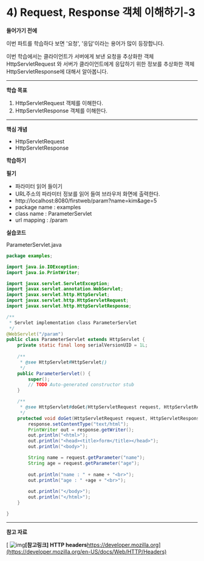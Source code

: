 # 4) Request, Response 객체 이해하기-3

**들어가기 전에**

이번 파트를 학습하다 보면 '요청', '응답'이라는 용어가 많이 등장합니다.

이번 학습에서는 클라이언트가 서버에게 보낸 요청을 추상화한 객체 HttpServletRequest 와 서버가 클라이언트에게 응답하기 위한 정보를 추상화한 객체 HttpServletResponse에 대해서 알아봅니다.

 

 

------

**학습 목표**

1. HttpServletRequest 객체를 이해한다.
2. HttpServletResponse 객체를 이해한다.

 



------

**핵심 개념**

- HttpServletRequest
- HttpServletResponse

 

**학습하기**

**필기**

- 파라미터 읽어 들이기
- URL주소의 파라미터 정보를 읽어 들여 브라우저 화면에 출력한다.
- http://localhost:8080/firstweb/param?name=kim&age=5
- package name : examples
- class name : ParameterServlet
- url mapping : /param



**실습코드**

ParameterServlet.java

```java
package examples;

import java.io.IOException;
import java.io.PrintWriter;

import javax.servlet.ServletException;
import javax.servlet.annotation.WebServlet;
import javax.servlet.http.HttpServlet;
import javax.servlet.http.HttpServletRequest;
import javax.servlet.http.HttpServletResponse;

/**
 * Servlet implementation class ParameterServlet
 */
@WebServlet("/param")
public class ParameterServlet extends HttpServlet {
	private static final long serialVersionUID = 1L;
       
    /**
     * @see HttpServlet#HttpServlet()
     */
    public ParameterServlet() {
        super();
        // TODO Auto-generated constructor stub
    }

	/**
	 * @see HttpServlet#doGet(HttpServletRequest request, HttpServletResponse response)
	 */
	protected void doGet(HttpServletRequest request, HttpServletResponse response) throws ServletException, IOException {
		response.setContentType("text/html");
		PrintWriter out = response.getWriter();
		out.println("<html>");
		out.println("<head><title>form</title></head>");
		out.println("<body>");

		String name = request.getParameter("name");
		String age = request.getParameter("age");
		
		out.println("name : " + name + "<br>");
		out.println("age : " +age + "<br>");
		
		out.println("</body>");
		out.println("</html>");
	}

}
```

------

**참고 자료**

[ ![img](https://cphinf.pstatic.net/mooc/20180309_111/1520586077056udVfE_PNG/b278TiLhumy84AYf7RJT.png?type=mfullfill_199_148)**[참고링크\] HTTP headers**https://developer.mozilla.org](https://developer.mozilla.org/en-US/docs/Web/HTTP/Headers)